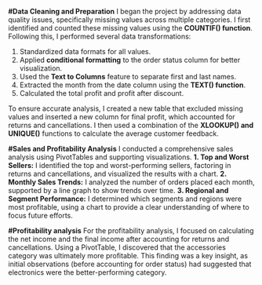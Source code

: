 **#Data Cleaning and Preparation**
I began the project by addressing data quality issues, specifically missing values across multiple categories. I first identified and counted these missing values using the **COUNTIF() function**. Following this, I performed several data transformations:
1. Standardized data formats for all values.
2. Applied **conditional formatting** to the order status column for better visualization.
3. Used the **Text to Columns** feature to separate first and last names.
4. Extracted the month from the date column using the **TEXT() function**.
5. Calculated the total profit and profit after discount.

To ensure accurate analysis, I created a new table that excluded missing values and inserted a new column for final profit, which accounted for returns and cancellations. I then used a combination of the **XLOOKUP() and UNIQUE()** functions to calculate the average customer feedback.

**#Sales and Profitability Analysis**
I conducted a comprehensive sales analysis using PivotTables and supporting visualizations.
**1. Top and Worst Sellers:** I identified the top and worst-performing sellers, factoring in returns and cancellations, and visualized the results with a chart.
**2. Monthly Sales Trends:** I analyzed the number of orders placed each month, supported by a line graph to show trends over time.
**3. Regional and Segment Performance:** I determined which segments and regions were most profitable, using a chart to provide a clear understanding of where to focus future efforts.

**#Profitability analysis**
For the profitability analysis, I focused on calculating the net income and the final income after accounting for returns and cancellations. Using a PivotTable, I discovered that the accessories category was ultimately more profitable. This finding was a key insight, as initial observations (before accounting for order status) had suggested that electronics were the better-performing category.
